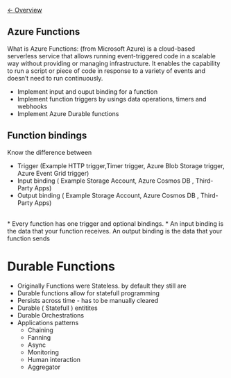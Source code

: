 

[<- Overview](./README.MD)

## Azure Functions
What is Azure Functions: (from Microsoft Azure) is a cloud-based serverless service that allows running event-triggered code in a scalable way without providing or managing infrastructure. It enables the capability to run a script or piece of code in response to a variety of events and doesn’t need to run continuously.

* Implement input and ouput binding for a function
* Implement function triggers by usings data operations, timers and webhooks
* Implement Azure Durable functions

## Function bindings
Know the difference between 
* Trigger (Example HTTP trigger,Timer trigger, Azure Blob Storage trigger, Azure Event Grid trigger)
* Input binding ( Example Storage Account, Azure Cosmos DB , Third-Party Apps)
* Output binding ( Example Storage Account, Azure Cosmos DB , Third-Party Apps)

<br>
 * Every function has one trigger and optional bindings.
 * An input binding is the data that your function receives. An output binding is the data that your function sends

# Durable Functions
* Originally Functions were Stateless. by default they still are
* Durable functions allow for statefull programming
* Persists across time - has to be manually cleared
* Durable ( Statefull ) entitites
* Durable Orchestrations
* Applications patterns 
    * Chaining
    * Fanning
    * Async
    * Monitoring
    * Human interaction
    * Aggregator



